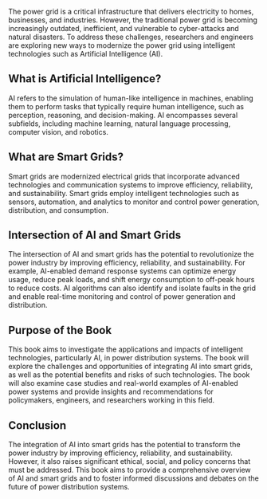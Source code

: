 
The power grid is a critical infrastructure that delivers electricity to homes, businesses, and industries. However, the traditional power grid is becoming increasingly outdated, inefficient, and vulnerable to cyber-attacks and natural disasters. To address these challenges, researchers and engineers are exploring new ways to modernize the power grid using intelligent technologies such as Artificial Intelligence (AI).

What is Artificial Intelligence?
--------------------------------

AI refers to the simulation of human-like intelligence in machines, enabling them to perform tasks that typically require human intelligence, such as perception, reasoning, and decision-making. AI encompasses several subfields, including machine learning, natural language processing, computer vision, and robotics.

What are Smart Grids?
---------------------

Smart grids are modernized electrical grids that incorporate advanced technologies and communication systems to improve efficiency, reliability, and sustainability. Smart grids employ intelligent technologies such as sensors, automation, and analytics to monitor and control power generation, distribution, and consumption.

Intersection of AI and Smart Grids
----------------------------------

The intersection of AI and smart grids has the potential to revolutionize the power industry by improving efficiency, reliability, and sustainability. For example, AI-enabled demand response systems can optimize energy usage, reduce peak loads, and shift energy consumption to off-peak hours to reduce costs. AI algorithms can also identify and isolate faults in the grid and enable real-time monitoring and control of power generation and distribution.

Purpose of the Book
-------------------

This book aims to investigate the applications and impacts of intelligent technologies, particularly AI, in power distribution systems. The book will explore the challenges and opportunities of integrating AI into smart grids, as well as the potential benefits and risks of such technologies. The book will also examine case studies and real-world examples of AI-enabled power systems and provide insights and recommendations for policymakers, engineers, and researchers working in this field.

Conclusion
----------

The integration of AI into smart grids has the potential to transform the power industry by improving efficiency, reliability, and sustainability. However, it also raises significant ethical, social, and policy concerns that must be addressed. This book aims to provide a comprehensive overview of AI and smart grids and to foster informed discussions and debates on the future of power distribution systems.
